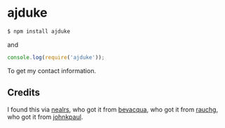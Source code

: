 
# ajduke

```bash
$ npm install ajduke
```

and

```js
console.log(require('ajduke'));
```

To get my contact information.

## Credits

I found this via [nealrs](https://github.com/nealrs), who got it from [bevacqua](https://github.com/bevacqua), who got it from [rauchg](https://github.com/rauchg), who got it from [johnkpaul](https://github.com/johnkpaul).

